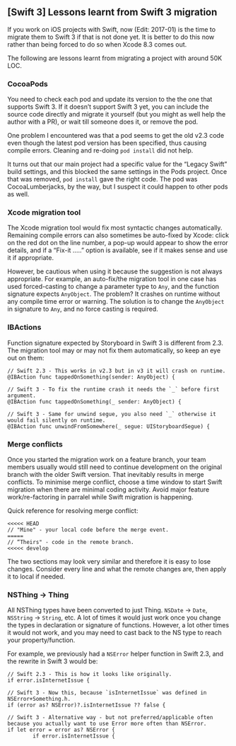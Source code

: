 ## [Swift 3] Lessons learnt from Swift 3 migration

If you work on iOS projects with Swift, now (Edit: 2017-01) is the time to migrate them to Swift 3 if that is not done yet. It is better to do this now rather than being forced to do so when Xcode 8.3 comes out. 

The following are lessons learnt from migrating a project with around 50K LOC.


### CocoaPods

You need to check each pod and update its version to the the one that supports Swift 3. If it doesn’t support Swift 3 yet, you can include the source code directly and migrate it yourself (but you might as well help the author with a PR), or wait till someone does it, or remove the pod. 

One problem I encountered was that a pod seems to get the old v2.3  code even though the latest pod version has been specified, thus causing compile errors. Cleaning and re-doing `pod install` did not help. 

It turns out that our main project had a specific value for the “Legacy Swift” build settings, and this blocked the same settings in the Pods project. Once that was removed, `pod install` gave the right code. The pod was CocoaLumberjacks, by the way, but I suspect it could happen to other pods as well.


### Xcode migration tool

The Xcode migration tool would fix most syntactic changes automatically. Remaining compile errors can also sometimes be auto-fixed by Xcode: click on the red dot on the line number, a pop-up would appear to show the error details, and if a “Fix-it …..” option is available, see if it makes sense and use it if appropriate. 

However, be cautious when using it because the suggestion is not always appropriate. For example, an auto-fix/the migration tool in one case has used forced-casting to change a parameter type to `Any`, and the function signature expects `AnyObject`. The problem? It crashes on runtime without any compile time error or warning. The solution is to change the `AnyObject` in signature to `Any`, and no force casting is required.


### IBActions

Function signature expected by Storyboard in Swift 3 is different from 2.3. The migration tool may or may not fix them automatically, so keep an eye out on them:

``` 
// Swift 2.3 - This works in v2.3 but in v3 it will crash on runtime.
@IBAction func tappedOnSomething(sender: AnyObject) {

// Swift 3 - To fix the runtime crash it needs the `_` before first argument.
@IBAction func tappedOnSomething(_ sender: AnyObject) {

// Swift 3 - Same for unwind segue, you also need `_` otherwise it would fail silently on runtime.
@IBAction func unwindFromSomewhere(_ segue: UIStoryboardSegue) {
``` 


### Merge conflicts

Once you started the migration work on a feature branch, your team members usually would still need to continue development on the original branch with the older Swift version. That inevitably results in merge conflicts. To minimise merge conflict, choose a time window to start Swift migration when there are minimal coding activity. Avoid major feature work/re-factoring in parralel while Swift migration is happening.

Quick reference for resolving merge conflict:

```
<<<<< HEAD
// "Mine" - your local code before the merge event.
===== 
// “Theirs" - code in the remote branch.
<<<<< develop
```

The two sections may look very similar and therefore it is easy to lose changes. Consider every line and what the remote changes are, then apply it to local if needed. 


### NSThing -> Thing

All NSThing types have been converted to just Thing. `NSDate` -> `Date`, `NSString` -> `String`, etc. A lot of times it would just work once you change the types in declaration or signature of functions. However, a lot other times it would not work, and you may need to cast back to the NS type to reach your property/function. 

For example, we previously had a `NSError` helper function in Swift 2.3, and the rewrite in Swift 3 would be:

```
// Swift 2.3 - This is how it looks like originally.
if error.isInternetIssue {

// Swift 3 - Now this, because `isInternetIssue` was defined in NSError+Something.h.
if (error as? NSError)?.isInternetIssue ?? false {

// Swift 3 - Alternative way - but not preferred/applicable often because you actually want to use Error more often than NSError.
if let error = error as? NSError {
        if error.isInternetIssue {
```



